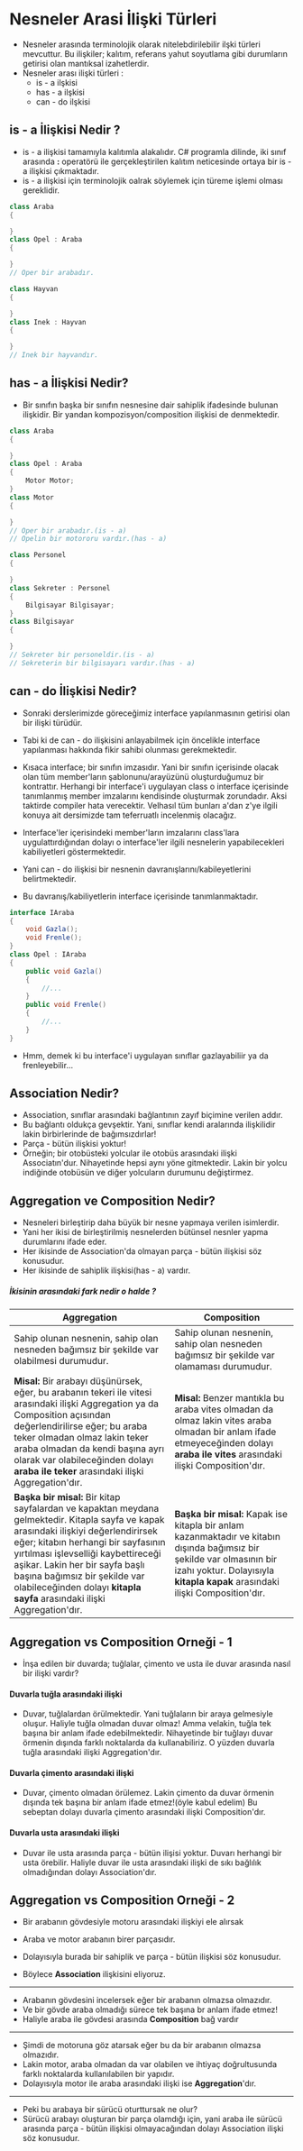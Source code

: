 # Nesneler Arasi İlişki Türleri

* Nesneler arasında terminolojik olarak nitelebdirilebilir ilşki türleri mevcuttur. Bu ilişkiler; kalıtım, referans yahut soyutlama gibi durumların getirisi olan mantıksal izahetlerdir.
* Nesneler arası ilişki türleri : 
    * is - a ilşkisi
    * has - a ilşkisi
    * can - do ilşkisi

## is - a İlişkisi Nedir ?

* is - a ilişkisi tamamıyla kalıtımla alakalıdır. C# programla dilinde, iki sınıf arasında __:__ operatörü ile gerçekleştirilen kalıtım neticesinde ortaya bir is - a ilişkisi çıkmaktadır.
* is - a ilişkisi için terminolojik oalrak söylemek için türeme işlemi olması gereklidir.
```csharp
class Araba
{

}
class Opel : Araba
{

}
// Oper bir arabadır.
```
```csharp
class Hayvan
{

}
class Inek : Hayvan
{

}
// Inek bir hayvandır.
```

## has - a İlişkisi Nedir?

* Bir sınıfın başka bir sınıfın nesnesine dair sahiplik ifadesinde bulunan ilişkidir. Bir yandan kompozisyon/composition ilişkisi de denmektedir.
```csharp
class Araba
{

}
class Opel : Araba
{
    Motor Motor;
}
class Motor
{

}
// Oper bir arabadır.(is - a)
// Opelin bir motororu vardır.(has - a)
```
```csharp
class Personel
{

}
class Sekreter : Personel
{
    Bilgisayar Bilgisayar;
}
class Bilgisayar
{

}
// Sekreter bir personeldir.(is - a)
// Sekreterin bir bilgisayarı vardır.(has - a)
```

## can - do İlişkisi Nedir?

* Sonraki derslerimizde göreceğimiz interface yapılanmasının getirisi olan bir ilişki türüdür.
* Tabi ki de can - do ilişkisini anlayabilmek için öncelikle interface yapılanması hakkında fikir sahibi olunması gerekmektedir.
* Kısaca interface; bir sınıfın imzasıdır. Yani bir sınıfın içerisinde olacak olan tüm member'ların şablonunu/arayüzünü oluşturduğumuz bir kontrattır. Herhangi bir interface'i uygulayan class o interface içerisinde tanımlanmış member imzalarını kendisinde oluşturmak zorundadır. Aksi taktirde compiler hata verecektir. Velhasıl tüm bunları a'dan z'ye ilgili konuya ait dersimizde tam teferruatlı incelenmiş olacağız.

* Interface'ler içerisindeki member'ların imzalarını class'lara uygulattırdığından dolayı o interface'ler ilgili nesnelerin yapabilecekleri kabiliyetleri göstermektedir.
* Yani can - do ilişkisi bir nesnenin davranışlarını/kabileyetlerini belirtmektedir.
* Bu davranış/kabiliyetlerin interface içerisinde tanımlanmaktadır.

```csharp
interface IAraba
{
    void Gazla();
    void Frenle();
}
class Opel : IAraba
{
    public void Gazla()
    {
        //...
    }
    public void Frenle()
    {
        //...
    }
}
```

* Hmm, demek ki bu interface'i uygulayan sınıflar gazlayabiliir ya da frenleyebilir...


## Association Nedir?

* Association, sınıflar arasındaki bağlantının zayıf biçimine verilen addır.
* Bu bağlantı oldukça gevşektir. Yani, sınıflar kendi aralarında ilişkilidir lakin birbirlerinde de bağımsızdırlar!
* Parça - bütün ilişkisi yoktur!
* Örneğin; bir otobüsteki yolcular ile otobüs arasındaki ilişki Associatın'dur. Nihayetinde hepsi aynı yöne gitmektedir. Lakin bir yolcu indiğinde otobüsün ve diğer yolcuların durumunu değiştirmez.

## Aggregation ve Composition Nedir?

* Nesneleri birleştirip daha büyük bir nesne yapmaya verilen isimlerdir.
* Yani her ikisi de birleştirilmiş nesnelerden bütünsel nesnler yapma durumlarını ifade eder.
* Her ikisinde de Association'da olmayan parça - bütün ilişkisi söz konusudur.
* Her ikisinde de sahiplik ilişkisi(has - a) vardır.

##### İkisinin arasındaki fark nedir o halde ?

| **Aggregation**                                                                                           | **Composition**                                                                                         |
|----------------------------------------------------------------------------------------------------------|--------------------------------------------------------------------------------------------------------|
| Sahip olunan nesnenin, sahip olan nesneden bağımsız bir şekilde var olabilmesi durumudur.                | Sahip olunan nesnenin, sahip olan nesneden bağımsız bir şekilde var olamaması durumudur.               |
| **Misal:** Bir arabayı düşünürsek, eğer, bu arabanın tekeri ile vitesi arasındaki ilişki Aggregation ya da Composition açısından değerlendirilirse eğer; bu araba teker olmadan olmaz lakin teker araba olmadan da kendi başına ayrı olarak var olabileceğinden dolayı **araba ile teker** arasındaki ilişki Aggregation'dır. | **Misal:** Benzer mantıkla bu araba vites olmadan da olmaz lakin vites araba olmadan bir anlam ifade etmeyeceğinden dolayı **araba ile vites** arasındaki ilişki Composition'dır. |
| **Başka bir misal:** Bir kitap sayfalardan ve kapaktan meydana gelmektedir. Kitapla sayfa ve kapak arasındaki ilişkiyi değerlendirirsek eğer; kitabın herhangi bir sayfasının yırtılması işlevselliği kaybettireceği aşikar. Lakin her bir sayfa başlı başına bağımsız bir şekilde var olabileceğinden dolayı **kitapla sayfa** arasındaki ilişki Aggregation'dır. | **Başka bir misal:** Kapak ise kitapla bir anlam kazanmaktadır ve kitabın dışında bağımsız bir şekilde var olmasının bir izahı yoktur. Dolayısıyla **kitapla kapak** arasındaki ilişki Composition'dır. |

## Aggregation vs Composition Orneği - 1

* İnşa edilen bir duvarda; tuğlalar, çimento ve usta ile duvar arasında nasıl bir ilişki vardır?

#### Duvarla tuğla arasındaki ilişki
* Duvar, tuğlalardan örülmektedir. Yani tuğlaların bir araya gelmesiyle oluşur. Haliyle tuğla olmadan duvar olmaz! Amma velakin, tuğla tek başına bir anlam ifade edebilmektedir. Nihayetinde bir tuğlayı duvar örmenin dışında farklı noktalarda da kullanabiliriz. O yüzden duvarla tuğla arasındaki ilişki Aggregation'dır.

#### Duvarla çimento arasındaki ilişki
* Duvar, çimento olmadan örülemez. Lakin çimento da duvar örmenin dışında tek başına bir anlam ifade etmez!(öyle kabul edelim) Bu sebeptan dolayı duvarla çimento arasındaki ilişki Composition'dır.

#### Duvarla usta arasındaki ilişki
* Duvar ile usta arasında parça - bütün ilişisi yoktur. Duvarı herhangi bir usta örebilir. Haliyle duvar ile usta arasındaki ilişki de sıkı bağlılık olmadığından dolayı Association'dır.

## Aggregation vs Composition Orneği - 2

* Bir arabanın gövdesiyle motoru arasındaki ilişkiyi ele alırsak

* Araba ve motor arabanın birer parçasıdır.
* Dolayısıyla burada bir sahiplik ve parça - bütün ilişkisi söz konusudur.
* Böylece __Association__ ilişkisini eliyoruz.
---
* Arabanın gövdesini incelersek eğer bir arabanın olmazsa olmazıdır.
* Ve bir gövde araba olmadığı sürece tek başına br anlam ifade etmez!
* Haliyle araba ile gövdesi arasında __Composition__ bağ vardır
---
* Şimdi de motoruna göz atarsak eğer bu da bir arabanın olmazsa olmazıdır.
* Lakin motor, araba olmadan da var olabilen ve ihtiyaç doğrultusunda farklı noktalarda kullanılabilen bir yapıdır.
* Dolayısıyla motor ile araba arasındaki ilişki ise __Aggregation__'dır.
---
* Peki bu arabaya bir sürücü oturttursak ne olur?
* Sürücü arabayı oluşturan bir parça olamdığı için, yani araba ile sürücü arasında parça - bütün ilişkisi olmayacağından dolayı Association ilişki söz konusudur.



